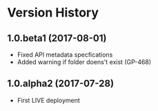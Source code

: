 # Version History

## 1.0.beta1 (2017-08-01)
* Fixed API metadata specfications
* Added warning if folder doens't exist (GP-468) 

## 1.0.alpha2 (2017-07-28)

* First LIVE deployment